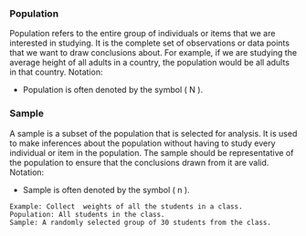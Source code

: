 ### Population

Population refers to the entire group of individuals or items that we are interested in studying. It is the complete set of observations or data points that we want to draw conclusions about. For example, if we are studying the average height of all adults in a country, the population would be all adults in that country.
Notation:

- Population is often denoted by the symbol \( N \).

### Sample

A sample is a subset of the population that is selected for analysis. It is used to make inferences about the population without having to study every individual or item in the population. The sample should be representative of the population to ensure that the conclusions drawn from it are valid.
Notation:

- Sample is often denoted by the symbol \( n \).

```
Example: Collect  weights of all the students in a class.
Population: All students in the class.
Sample: A randomly selected group of 30 students from the class.

```
